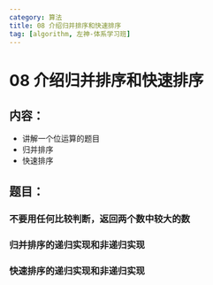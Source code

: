 ```yaml
---
category: 算法
title: 08 介绍归并排序和快速排序
tag: [algorithm, 左神-体系学习班]
---
```

# 08 介绍归并排序和快速排序

## 内容：
- 讲解一个位运算的题目
- 归并排序
- 快速排序

## 题目：

### 不要用任何比较判断，返回两个数中较大的数

### 归并排序的递归实现和非递归实现

### 快速排序的递归实现和非递归实现